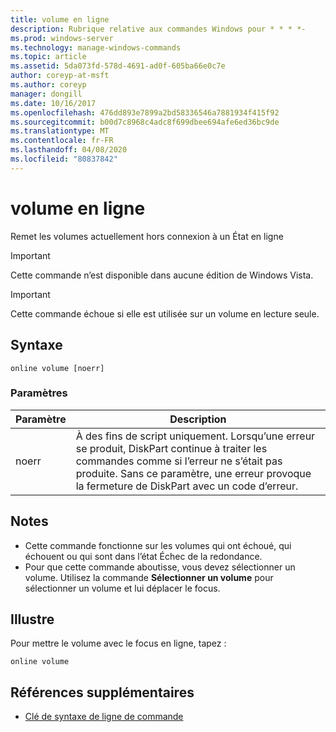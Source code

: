 ```yaml
---
title: volume en ligne
description: Rubrique relative aux commandes Windows pour * * * *-
ms.prod: windows-server
ms.technology: manage-windows-commands
ms.topic: article
ms.assetid: 5da073fd-578d-4691-ad0f-605ba66e0c7e
author: coreyp-at-msft
ms.author: coreyp
manager: dongill
ms.date: 10/16/2017
ms.openlocfilehash: 476dd893e7899a2bd58336546a7881934f415f92
ms.sourcegitcommit: b00d7c8968c4adc8f699dbee694afe6ed36bc9de
ms.translationtype: MT
ms.contentlocale: fr-FR
ms.lasthandoff: 04/08/2020
ms.locfileid: "80837842"
---
```

# <a name="online-volume"></a>volume en ligne



Remet les volumes actuellement hors connexion à un État en ligne

> [!IMPORTANT]
> Cette commande n’est disponible dans aucune édition de Windows Vista.

> [!IMPORTANT]
> Cette commande échoue si elle est utilisée sur un volume en lecture seule.

## <a name="syntax"></a>Syntaxe

```
online volume [noerr]
```

### <a name="parameters"></a>Paramètres

|Paramètre|Description|
|---------|-----------|
|noerr|À des fins de script uniquement. Lorsqu’une erreur se produit, DiskPart continue à traiter les commandes comme si l’erreur ne s’était pas produite. Sans ce paramètre, une erreur provoque la fermeture de DiskPart avec un code d’erreur.|

## <a name="remarks"></a>Notes

-   Cette commande fonctionne sur les volumes qui ont échoué, qui échouent ou qui sont dans l’état Échec de la redondance.
-   Pour que cette commande aboutisse, vous devez sélectionner un volume. Utilisez la commande **Sélectionner un volume** pour sélectionner un volume et lui déplacer le focus.

## <a name="examples"></a><a name=BKMK_examples></a>Illustre

Pour mettre le volume avec le focus en ligne, tapez :
```
online volume
```

## <a name="additional-references"></a>Références supplémentaires

- [Clé de syntaxe de ligne de commande](command-line-syntax-key.md)

